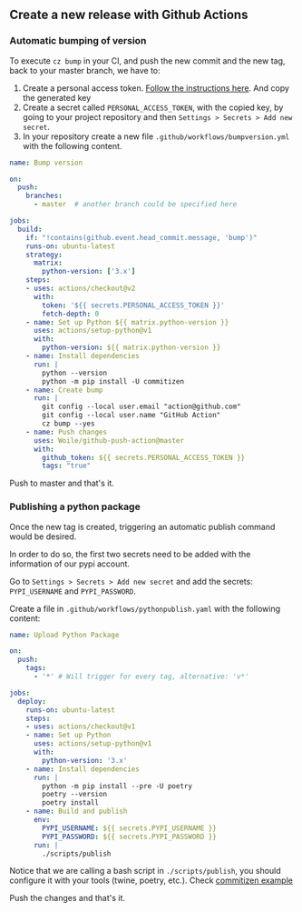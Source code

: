## Create a new release with Github Actions

### Automatic bumping of version

To execute `cz bump` in your CI, and push the new commit and
the new tag, back to your master branch, we have to:
1. Create a personal access token. [Follow the instructions here](https://help.github.com/en/github/authenticating-to-github/creating-a-personal-access-token-for-the-command-line#creating-a-token). And copy the generated key
2. Create a secret called `PERSONAL_ACCESS_TOKEN`, with the copied key, by going to your
project repository and then `Settings > Secrets > Add new secret`.
3. In your repository create a new file `.github/workflows/bumpversion.yml`
with the following content.

```yaml
name: Bump version

on:
  push:
    branches:
      - master  # another branch could be specified here

jobs:
  build:
    if: "!contains(github.event.head_commit.message, 'bump')"
    runs-on: ubuntu-latest
    strategy:
      matrix:
        python-version: ['3.x']
    steps:
    - uses: actions/checkout@v2
      with:
        token: '${{ secrets.PERSONAL_ACCESS_TOKEN }}'
        fetch-depth: 0
    - name: Set up Python ${{ matrix.python-version }}
      uses: actions/setup-python@v1
      with:
        python-version: ${{ matrix.python-version }}
    - name: Install dependencies
      run: |
        python --version
        python -m pip install -U commitizen
    - name: Create bump
      run: |
        git config --local user.email "action@github.com"
        git config --local user.name "GitHub Action"
        cz bump --yes
    - name: Push changes
      uses: Woile/github-push-action@master
      with:
        github_token: ${{ secrets.PERSONAL_ACCESS_TOKEN }}
        tags: "true"
```

Push to master and that's it.

### Publishing a python package

Once the new tag is created, triggering an automatic publish command would be desired.

In order to do so, the first two secrets need to be added with the information
of our pypi account.

Go to `Settings > Secrets > Add new secret` and add the secrets: `PYPI_USERNAME` and `PYPI_PASSWORD`.

Create a file in `.github/workflows/pythonpublish.yaml` with the following content:

```yaml
name: Upload Python Package

on:
  push:
    tags:
      - '*' # Will trigger for every tag, alternative: 'v*'

jobs:
  deploy:
    runs-on: ubuntu-latest
    steps:
    - uses: actions/checkout@v1
    - name: Set up Python
      uses: actions/setup-python@v1
      with:
        python-version: '3.x'
    - name: Install dependencies
      run: |
        python -m pip install --pre -U poetry
        poetry --version
        poetry install
    - name: Build and publish
      env:
        PYPI_USERNAME: ${{ secrets.PYPI_USERNAME }}
        PYPI_PASSWORD: ${{ secrets.PYPI_PASSWORD }}
      run: |
        ./scripts/publish
```

Notice that we are calling a bash script in `./scripts/publish`, you should
configure it with your tools (twine, poetry, etc.). Check [commitizen example](https://github.com/commitizen-tools/commitizen/blob/master/scripts/publish)

Push the changes and that's it.
